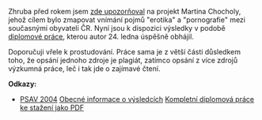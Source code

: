 <!-- dcterms:identifier = riderweblog#193 -->
<!-- dcterms:title = Podívám se a vidím - jak Češi vnímají pornografii? -->
<!-- dcterms:abstract = Zhruba před rokem jsem zde upozorňoval na projekt Martina Chocholy, jehož cílem bylo zmapovat vnímání pojmů "erotika" a "pornografie" mezi současnými obyvateli ČR. Nyní jsou k dispozici výsledky. -->
<!-- np9:categoryId = 2 -->
<!-- x4w:category = Lidé a jiná zvěř -->
<!-- np9:authorId = 1 -->
<!-- np9:authorEmail = michal.valasek@altairis.cz -->
<!-- dcterms:creator = Michal Altair Valášek -->
<!-- dcterms:created = 2005-01-26T01:38:31.663+01:00 -->
<!-- dcterms:date = 2005-01-26T01:38:31.663+01:00 -->

Zhruba před rokem jsem [zde upozorňoval](/entry/article-20040224.aspx#135011) na projekt Martina Chocholy, jehož cílem bylo zmapovat vnímání pojmů "erotika" a "pornografie" mezi současnými obyvateli ČR. Nyní jsou k dispozici výsledky v podobě [diplomové práce](http://diplomka.chochola.net), kterou autor 24. ledna úspěšně obhájil.

Doporučuji vřele k prostudování. Práce sama je z větší části důsledkem toho, že opsání jednoho zdroje je plagiát, zatímco opsání z více zdrojů výzkumná práce, leč i tak jde o zajímavé čtení.

**Odkazy:**

*   [PSAV 2004](http://psav.chochola.net/) 
[Obecné informace o výsledcích](http://diplomka.chochola.net) 
[Kompletní diplomová práce ke stažení jako PDF](http://diplomka.chochola.net/dp/diplomova_prace.pdf)